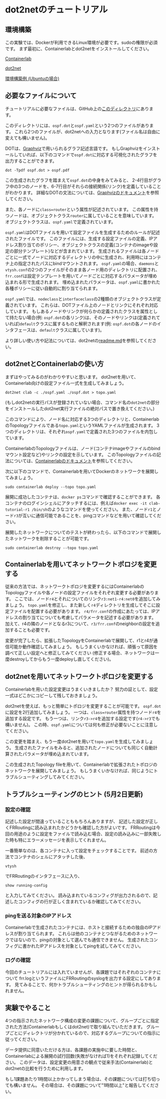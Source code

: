 # dot2netのチュートリアル

## 環境構築

この実験では、Dockerが利用できるLinux環境が必要です。sudoの権限が必須です。
まず最初に、Containerlabとdot2netをインストールしてください。

[Containerlab](https://containerlab.dev/)

[dot2net](https://github.com/cpflat/dot2net/)

[環境構築例 (Ubuntuの場合)](./setup.md)

## 必要なファイルについて

チュートリアルに必要なファイルは、GitHub上の[このディレクトリ](https://github.com/cpflat/dot2net-evaluation/tree/master/tutorial)にあります。

このディレクトリには、`ospf.dot`と`ospf.yaml`という2つのファイルがあります。
これら2つのファイルが、dot2netへの入力となります(ファイル名は自由に変えても構いません)。

DOTは、[Graphviz](https://graphviz.org/)で用いられるグラフ記述言語です。
もしGraphvizをインストールしていれば、以下のコマンドで`ospf.dot`に対応する可視化されたグラフを出力することができます。

    dot -Tpdf ospf.dot > ospf.pdf

この生成されたグラフを踏まえて`ospf.dot`の中身をみてみると、
2-4行目がグラフ中の3つのノードを、6-7行目がそれらの接続関係(リンク)を定義していることがわかります。
詳細なDOTの文法については、[Graphvizのドキュメント](https://graphviz.org/doc/info/lang.html)を参照してください。

また、各ノードに`class=router`という属性が記述されています。
この属性を持つノードは、オブジェクトクラス`router`に属していることを意味しています。
オブジェクトクラスは、`ospf.yaml`で定義されています。

`ospf.yaml`はDOTファイルを用いて設定ファイルを生成するためのルールが記述されたファイルです。
このファイルには、生成する設定ファイルの定義、IPアドレス割り当てのポリシー、オブジェクトクラスの定義(コンテナのimageや設定の部分テンプレート)などが含まれています。
生成されるファイルは各ノードごとに一式でノードに対応するディレクトリの中に生成され、利用時にはコンテナ上の指定されたパスにbindマウントされます。
`ospf.yaml`の場合、`daemons`と`vtysh.conf`の2つのファイルがそのまま各ノード用のディレクトリに配置され、`frr.conf`は設定テンプレートを用いてノードごとに対応するパラメータが埋め込まれる形で生成されます。
埋め込まれたパラメータは、`ospf.yaml`に書かれた各種ポリシーに従い自動的に割り当てられます。

`ospf.yaml`では、`nodeclass`と`interfaceclass`の2種類のオブジェクトクラスが定義されています。
これらは、DOTファイル上のノードとリンクにそれぞれ対応しています。
もしあるノードやリンクが何らかの定義されたクラスを属性として持たない場合(例: `ospf.dot`の各リンク)は、そのノードやリンクは(定義されていれば)`default`クラスに属するものと解釈されます(例: `ospf.dot`の各ノードのインタフェースは、`default`クラスに属しています)。

より詳しい使い方や記法については、dot2netの[readme.md](https://github.com/cpflat/dot2net/)を参照してください。


## dot2netとContainerlabの使い方

まずはやってみるのがわかりやすいと思います。
dot2netを用いて、Containerlab向けの設定ファイル一式を生成してみましょう。

    dot2net clab -c ./ospf.yaml ./ospf.dot > topo.yaml

(もしdot2netの実行パスが登録されていない場合、コマンド名の`dot2net`の部分をインストールしたdot2net実行ファイルの絶対パスで置き換えてください。)

このコマンドにより、ノード名に対応する3つのディレクトリと、ContainerlabのTopologyファイルである`topo.yaml`というYAMLファイルが生成されます。
3つのディレクトリは、それぞれ`ospf.yaml`で定義された3つのファイルを内包しています。

ContainerlabのTopologyファイルは、ノード(コンテナimageやファイルのbindマウント設定など)やリンクの設定を示しています。
このTopologyファイルの記法については、[Containerlabのドキュメント](https://containerlab.dev/manual/topo-def-file/)を参照してください。

次に以下のコマンドで、Containerlabを用いてDockerのネットワークを展開してみましょう。

    sudo containerlab deploy --topo topo.yaml

展開に成功したコンテナは、`docker ps`コマンドで確認することができます。
各コンテナのログインシェルにアタッチするには、例えば`docker exec -it clab-tutorial-r1 /bin/sh`のようなコマンドを使ってください。
また、ノード`r1`とノード`r3`が互いに通信可能であることを、pingコマンドなどを用いて確認してください。

展開したネットワークについてのテストが終わったら、以下のコマンドで展開したネットワークを削除することが可能です。

    sudo containerlab destroy --topo topo.yaml


## Containerlabを用いてネットワークトポロジを変更する

従来の方法では、ネットワークトポロジを変更するにはContainerlabのTopologyファイルや各ノードの設定ファイルをそれぞれ変更する必要があります。
ここでは、ノード`r4`とそれについてのリンク`r3:net1-r4:net0`を追加してみましょう。
`topo.yaml`を修正し、また新しく`r4`ディレクトリを生成してそこに設定ファイルを配置する必要があります。
`r4/frr.conf`の作成にあたっては、IPアドレスの割り当てについても考慮してパラメータを記述する必要があります。
加えて、r4の隣のノードとなるr3について、`r3/frr.conf`のneighborの設定を追加することも必要です。

変更が完了したら、拡張したTopologyをContainerlabで展開して、r1とr4が通信可能か動作確認してみましょう。
もしうまくいかなければ、頑張って原因を調べて正しい設定へと修正してみてください
(修正する場合、ネットワークは一度destroyしてからもう一度deployし直してください)。


## dot2netを用いてネットワークトポロジを変更する

Containerlabを用いた設定変更はうまくいきましたか？
努力の証として、設定一式はどこかにコピーして残しておきましょう。

dot2netを使えば、もっと簡単にトポロジを変更することが可能です。
`ospf.dot`に設定を2行追加してみましょう。
一つは、`class=router`属性を持つノード`r4`を追加する設定です。
もう一つは、リンク`r3->r4`を追加する設定です(`r4->r3`でも構いません)。
この時、`ospf.yaml`については何も修正が必要ないことに注意してください。

この変更を踏まえ、もう一度dot2netを用いて`topo.yaml`を生成してみましょう。
生成されたファイルをみると、追加されたノードについても同じく自動計算されたパラメータが埋め込まれています。

この生成されたTopology fileを用いて、Containerlabで拡張されたトポロジのネットワークを展開してみましょう。
もしうまくいかなければ、同じようにトラブルシューティングしてみてください。


## トラブルシューティングのヒント (5月2日更新)

### 設定の確認

記述した設定が間違っていることももちろんありますが、
記述した設定が正しくFRRoutingに読み込まれたかどうかも確認した方がよいです。
FRRoutingは今回の用途のように設定をファイルで読み込む場合、設定の読み込みに一部失敗した時も特にエラーメッセージを表示してくれません。

一番簡単なのは、各コンテナに入って設定をチェックすることです。
前述の方法でコンテナのシェルにアタッチした後、

    vtysh

でFRRoutingのインタフェースに入り、

    show running-config

と入力してみてください。
読み込まれているコンフィグが出力されるので、記述したコンフィグの行が正しく含まれているか確認してみてください。


### pingを送る対象のIPアドレス

Containerlabで生成されたコンテナには、ホストと接続するための独自のIPアドレスが割り当てられます。
これらは他のコンテナとつながるためのネットワークではないので、pingの対象として選んでも通信できません。
生成されたコンフィグに書かれたIPアドレスを対象としてpingを試してみてください。


### ログの確認

今回のチュートリアルには入れていませんが、各課題ではそれぞれのコンテナについて
frr.logというファイルにFRRoutingのsyslogを出力する設定にしてあります。
見てみることで、何かトラブルシューティングのヒントが得られるかもしれません。


## 実験でやること

4つの指示されたネットワーク構成の変更の課題について、グループごとに指定された方法(Containerlabもしくはdot2net)で取り組んでいただきます。
グループごとにディレクトリが分かれているので、対応するグループについての指示に従ってください。

データ提供に同意いただける方は、各課題の実施中に要した時間と、Containerlabによる展開の試行回数(失敗がなければ1)をそれぞれ記録してください。
このデータは、設定変更の用意さの観点で従来手法(Containerlab)とdot2netの比較を行うために利用します。

もし1課題あたり1時間以上かかってしまう場合は、その課題については打ち切っても構いません。
その場合は、その課題について"1時間以上"と報告してください。

